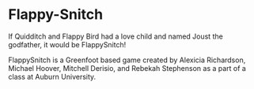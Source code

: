 Flappy-Snitch
=============

If Quidditch and Flappy Bird had a love child and named Joust the godfather, it would be FlappySnitch!

FlappySnitch is a Greenfoot based game created by Alexicia Richardson, Michael Hoover, Mitchell Derisio, and Rebekah Stephenson
as a part of a class at Auburn University.

